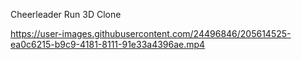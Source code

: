 Cheerleader Run 3D Clone



https://user-images.githubusercontent.com/24496846/205614525-ea0c6215-b9c9-4181-8111-91e33a4396ae.mp4

